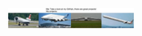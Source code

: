 <!--
### Hi there 👋

**li9i/li9i** is a ✨ _special_ ✨ repository because its `README.md` (this file) appears on your GitHub profile.

Here are some ideas to get you started:

- 🔭 I’m currently working on ...
- 🌱 I’m currently learning ...
- 👯 I’m looking to collaborate on ...
- 🤔 I’m looking for help with ...
- 💬 Ask me about ...
- 📫 How to reach me: ...
- 😄 Pronouns: ...
- ⚡ Fun fact: ...
-->

<div align="center">
  <picture>
    <source media="(prefers-color-scheme: dark)" srcset="https://raw.githubusercontent.com/li9i/li9i/master/img/ary1N8V_700bwp_2.jpg">
    <img src="https://raw.githubusercontent.com/li9i/li9i/master/img/ary1N8V_700bwp_2.jpg" width="50%">
  </picture>
</div>
